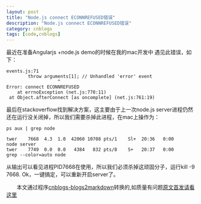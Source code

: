 ```yaml
---
layout: post
title: "Node.js connect ECONNREFUSED错误"
description: "Node.js connect ECONNREFUSED错误"
category: cnblogs
tags: [code,cnblogs]
---
```

   最近在准备Angularjs +node.js demo的时候在我的mac开发中 遇见此错误，如下：    

	events.js:71
    	    throw arguments[1]; // Unhandled 'error' event
                       ^
	Error: connect ECONNREFUSED
    	at errnoException (net.js:770:11)
   	 at Object.afterConnect [as oncomplete] (net.js:761:19)
 
最后在stackoverflow找到解决方案，这主要由于上一次node.js server进程仍然还在运行没关闭掉，所以我们需要杀掉此进程，在mac上操作为：
 
	ps aux | grep node
 
	twer    7668  4.3  1.0  42060 10708 pts/1    Sl+  20:36   0:00 
	node server 
	twer    7749  0.0  0.0   4384   832 pts/8    S+   20:37   0:00 
	grep --color=auto node
从输出可以看见进程PID7668在使用，所以我们必须杀掉这顽固分子，运行kill -9 7668. Ok，一键搞定，可以重新开启server了。

&nbsp;&nbsp;&nbsp;&nbsp;&nbsp;&nbsp;&nbsp;本文通过程序[cnblogs-blogs2markdown](https://github.com/greengerong/cnblogs-blogs2markdown "cnblogs-blogs2markdown")转换的,如质量有问题[原文首发请看这里](http://www.cnblogs.com/whitewolf/archive/2013/03/31/2991588.html "原文首发")